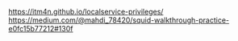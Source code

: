 https://itm4n.github.io/localservice-privileges/
https://medium.com/@mahdi_78420/squid-walkthrough-practice-e0fc15b77212#130f
